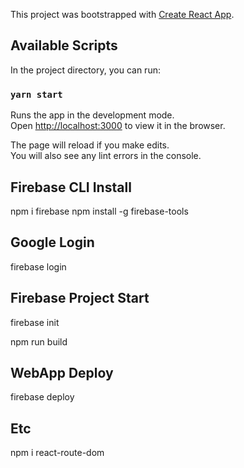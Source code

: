 This project was bootstrapped with [Create React App](https://github.com/facebook/create-react-app).

## Available Scripts

In the project directory, you can run:

### `yarn start`

Runs the app in the development mode.<br />
Open [http://localhost:3000](http://localhost:3000) to view it in the browser.

The page will reload if you make edits.<br />
You will also see any lint errors in the console.

## Firebase CLI Install

npm i firebase
npm install -g firebase-tools

## Google Login

firebase login

## Firebase Project Start
 
firebase init

npm run build

## WebApp Deploy

firebase deploy

## Etc

npm i react-route-dom
